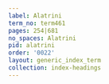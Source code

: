 ```yaml
---
label: Alatrini
term_no: term461
pages: 254|681
no_spaces: Alatrini
pid: alatrini
order: '0022'
layout: generic_index_term
collection: index-headings
---
```

